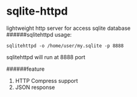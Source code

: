 # sqlite-httpd
lightweight http server for access sqlite database     
######sqlitehttpd usage:
```
sqlitehttpd -o /home/user/my.sqlite -p 8888
```
sqlitehttpd will run at 8888 port

######feature
1. HTTP Compress support
2. JSON response
